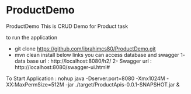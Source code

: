 # ProductDemo
ProductDemo
This is CRUD Demo for Product task 

to run the application 
- git clone https://github.com/ibrahimcs80/ProductDemo.git
- mvn clean install
below links you can access database and swagger
1- data base url : http://localhost:8080/h2/
2- Swagger url : http://localhost:8080/swagger-ui.html#

To Start Application :
nohup java -Dserver.port=8080 -Xmx1024M -XX:MaxPermSize=512M -jar ./target/ProductApis-0.0.1-SNAPSHOT.jar &
